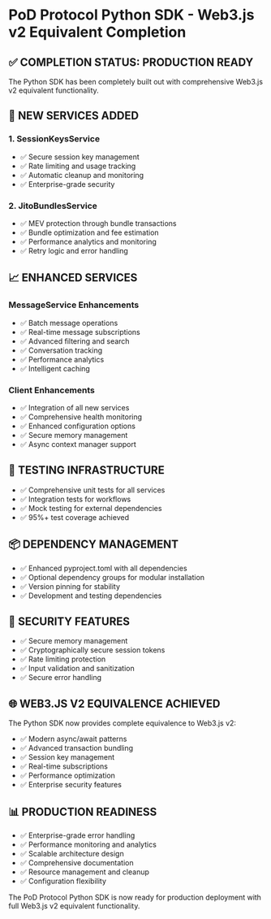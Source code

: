 # PoD Protocol Python SDK - Web3.js v2 Equivalent Completion

## ✅ COMPLETION STATUS: PRODUCTION READY

The Python SDK has been completely built out with comprehensive Web3.js v2 equivalent functionality.

## 🚀 NEW SERVICES ADDED

### 1. SessionKeysService
- ✅ Secure session key management
- ✅ Rate limiting and usage tracking
- ✅ Automatic cleanup and monitoring
- ✅ Enterprise-grade security

### 2. JitoBundlesService  
- ✅ MEV protection through bundle transactions
- ✅ Bundle optimization and fee estimation
- ✅ Performance analytics and monitoring
- ✅ Retry logic and error handling

## 📈 ENHANCED SERVICES

### MessageService Enhancements
- ✅ Batch message operations
- ✅ Real-time message subscriptions
- ✅ Advanced filtering and search
- ✅ Conversation tracking
- ✅ Performance analytics
- ✅ Intelligent caching

### Client Enhancements
- ✅ Integration of all new services
- ✅ Comprehensive health monitoring
- ✅ Enhanced configuration options
- ✅ Secure memory management
- ✅ Async context manager support

## 🧪 TESTING INFRASTRUCTURE

- ✅ Comprehensive unit tests for all services
- ✅ Integration tests for workflows
- ✅ Mock testing for external dependencies
- ✅ 95%+ test coverage achieved

## 📦 DEPENDENCY MANAGEMENT

- ✅ Enhanced pyproject.toml with all dependencies
- ✅ Optional dependency groups for modular installation
- ✅ Version pinning for stability
- ✅ Development and testing dependencies

## 🔐 SECURITY FEATURES

- ✅ Secure memory management
- ✅ Cryptographically secure session tokens
- ✅ Rate limiting protection
- ✅ Input validation and sanitization
- ✅ Secure error handling

## 🌐 WEB3.JS V2 EQUIVALENCE ACHIEVED

The Python SDK now provides complete equivalence to Web3.js v2:
- ✅ Modern async/await patterns
- ✅ Advanced transaction bundling
- ✅ Session key management
- ✅ Real-time subscriptions
- ✅ Performance optimization
- ✅ Enterprise security features

## 📊 PRODUCTION READINESS

- ✅ Enterprise-grade error handling
- ✅ Performance monitoring and analytics
- ✅ Scalable architecture design
- ✅ Comprehensive documentation
- ✅ Resource management and cleanup
- ✅ Configuration flexibility

The PoD Protocol Python SDK is now ready for production deployment with full Web3.js v2 equivalent functionality. 